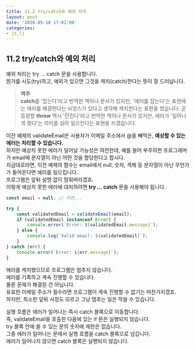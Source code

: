 ```yaml
---
title: 11.2 try/catch와 예외 처리
layout: post
date: '2020-05-18 17:02:00'
categories:
- js_lj
---
```


## 11.2 try/catch와 예외 처리

예외 처리는 try ... catch 문을 사용합니다.  
뭔가를 시도(try)하고, 예외가 있으면 그것을 캐치(catch)한다는 뜻이 잘 드러납니다.

> **역주**  
> **catch**를 '잡는다'라고 번역한 책이나 문서가 있지만, '에러를 잡는다'는 표현에는 에러를 해결한다는 뉘앙스가 있다고 생각해 캐치한다는 표현을 썼습니다.
> 곧 등장할 **throw** 역시 '던진다'라고 번역한 책이나 문서가 있지만, 에러가 '일어나게 했다'는 의미를 실려 일으킨다는 표현을 쓰겠습니다.

이전 예제의 validateEmail은 사용자가 이메일 주소에서 @을 빼먹은, **예상할 수 있는 에러는 처리할 수 있습니다.**  
하지만 예상치 못한 에러가 일어날 가능성은 여전한데, 예를 들어 부주의한 프로그래머가 email에 문자열이 아닌 어떤 것을 할당한다고 합시다.  
지금대로라면, 이전 예제의 함수는 email에서 null, 숫자, 객체 등 문자열이 아닌 무언가가 들어온다면 에러를 일으킵니다.  
프로그램은 앞뒤 설명 없이 멈춰버리겠죠.  
이렇게 예상치 못한 에러에 대처하려면 **try ... catch** 문을 사용해야 됩니다.

```javascript
const email = null; // 이런...

try {
    const validatedEmail = validateEmail(email);
    if (validatedEmail instanceof Error) {
        console.error(`Error: ${validatedEmail.message}`);
    } else {
        console.log(`Valid email: ${validatedEmail}`);
    }
} catch (err) {
    console.error(`Error: ${err.message}`);
}
```

에러를 캐치했으므로 프로그램은 멈추지 않습니다.  
에러를 기록하고 계속 진행할 수 있습니다.  
물론 문제가 해결된 건 아닙니다.  
유효한 이메일 주소가 필수라면 프로그램이 계속 진행할 수 없기는 마찬가지겠죠.  
하지만, 최소한 앞뒤 사정도 모르고 그냥 멈추는 일은 막을 수 있습니다.

실행 흐름은 에러가 일어나는 즉시 catch 블록으로 이동합니다.  
즉, validateEmail을 호출한 다음에 있는 if 문은 실행되지 않습니다.  
try 블록 안에 쓸 수 있는 문의 숫자에 제한은 없습니다.  
그중 에러가 일어나는 문에서 실행 흐름을 catch 블록으로 넘깁니다.  
에러가 일어나지 않으면 catch 블록은 실행되지 않습니다.
